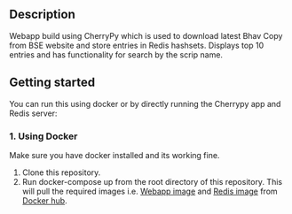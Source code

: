 ## Description
Webapp build using CherryPy which is used to download latest Bhav Copy from BSE website and store entries in Redis hashsets. Displays top 10 entries and has functionality for search by the scrip name.
## Getting started
You can run this using docker or by directly running the Cherrypy app and Redis server:
### 1. Using Docker
Make sure you have docker installed and its working fine.

1. Clone this repository.
2. Run docker-compose up from the root directory of this repository. This will pull the required images i.e. [Webapp image](https://hub.docker.com/r/anshulgera/bhav_copy_app) and [Redis image](https://hub.docker.com/_/redis) from [Docker hub](https://hub.docker.com/).